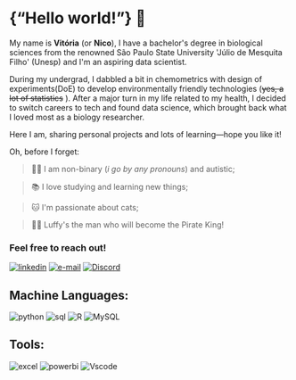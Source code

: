 # {“Hello world!”} 👋

My name is **Vitória** (or **Nico**), I have a bachelor's degree in biological sciences from the renowned São Paulo State University 'Júlio de Mesquita Filho' (Unesp) and I'm an aspiring data scientist.

During my undergrad, I dabbled a bit in chemometrics with design of experiments(DoE) to develop environmentally friendly technologies (~~yes, a lot of statistics~~ ).
After a major turn in my life related to my health, I decided to switch careers to tech and found data science, which brought back what I loved most as a biology researcher.

Here I am, sharing personal projects and lots of learning—hope you like it!

Oh, before I forget:

> 🏳️‍🌈 I am non-binary (_i go by any pronouns_) and autistic;

>📚 I love studying and learning new things;

>🐱 I'm passionate about cats;

>🏴‍☠️ Luffy's the man who will become the Pirate King!


### Feel free to reach out!
[![linkedin](https://img.shields.io/badge/linkedin-0A66C2?style=for-the-badge&logo=linkedin&logoColor=white)](https://www.linkedin.com/in/ramalhao)
[![e-mail](https://img.shields.io/badge/email-FF0000?style=for-the-badge&logo=gmail&logoColor=white)](nsramalhao@gmai.com) [![Discord](https://img.shields.io/badge/Discord-7289DA?style=for-the-badge&logo=discord&logoColor=white)](https://discord.com/channels/@niniconi/)


## Machine Languages:

![python](https://img.shields.io/badge/python-FFD43B?style=for-the-badge&logo=python&logoColor=4B8BBE) ![sql](https://img.shields.io/badge/Postgresql-00758F?style=for-the-badge&logo=Postgresql&logoColor=white) ![R](https://img.shields.io/badge/R-276DC3?style=for-the-badge&logo=r&logoColor=white) ![MySQL](https://img.shields.io/badge/MySQL-0095D5?style=for-the-badge&logo=mysql&logoColor=white)

## Tools:
![excel](https://img.shields.io/badge/MS_Excel-1D6F42?style=for-the-badge&logo=excel&logoColor=white) ![powerbi](https://img.shields.io/badge/power_bi-FFD700?style=for-the-badge&logo=powerbi&logoColor=white)
![Vscode](https://img.shields.io/badge/Vscode-007ACC?style=for-the-badge&logo=visual-studio-code&logoColor=white)

